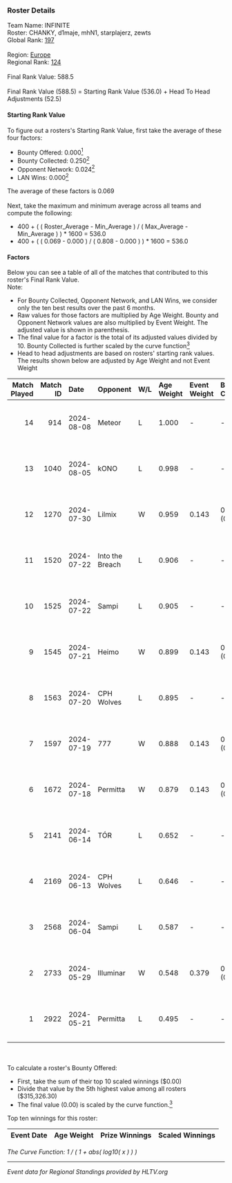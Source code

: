 ### Roster Details<br />
Team Name: INFINITE<br />
Roster: CHANKY, d1maje, mhN1, starplajerz, zewts<br />
Global Rank: [197](../../standings_global_2024_09_04.md)<br />
<br />
Region: [Europe]( ../../standings_europe_2024_09_04.md)<br />
Regional Rank: [124]( ../../standings_europe_2024_09_04.md)<br />
<br />
Final Rank Value:  588.5<br />
<br />
Final Rank Value (588.5) = Starting Rank Value (536.0) + Head To Head Adjustments (52.5)<br />

#### Starting Rank Value<br />
To figure out a rosters's Starting Rank Value, first take the average of these four factors:<br />
- Bounty Offered: 0.000[<sup>1</sup>](#table2)
- Bounty Collected: 0.250[<sup>2</sup>](#table1)
- Opponent Network: 0.024[<sup>2</sup>](#table1)
- LAN Wins: 0.000[<sup>2</sup>](#table1)

The average of these factors is 0.069<br />
<br />
Next, take the maximum and minimum average across all teams and compute the following:<br />
- 400 + ( ( Roster_Average - Min_Average ) / ( Max_Average - Min_Average ) ) * 1600 = 536.0
- 400 + ( ( 0.069 - 0.000 ) / ( 0.808 - 0.000 ) ) * 1600 = 536.0


#### Factors<br />
Below you can see a table of all of the matches that contributed to this roster's Final Rank Value.<br />
Note:<br />

- For Bounty Collected, Opponent Network, and LAN Wins, we consider only the ten best results over the past 6 months.
- Raw values for those factors are multiplied by Age Weight. Bounty and Opponent Network values are also multiplied by Event Weight. The adjusted value is shown in parenthesis.
- The final value for a factor is the total of its adjusted values divided by 10. Bounty Collected is further scaled by the curve function[<sup>3</sup>](#curveFunction)
- Head to head adjustments are based on rosters' starting rank values. The results shown below are adjusted by Age Weight and not Event Weight
<span id="table1"></span><br />


| Match Played | Match ID | Date       | Opponent        | W/L | Age Weight | Event Weight | Bounty Collected | Opponent Network | LAN Wins  | H2H Adj. | Roster                                   |
| -: | -: | :- | :- | :- | :- | :- | :- | :- | :- | -: | :- |
|           14 |      914 | 2024-08-08 | Meteor          | L   | 1.000      | -            | -                | -                | -         |   -10.03 | CHANKY, d1maje, mhN1, starplajerz, zewts |
|           13 |     1040 | 2024-08-05 | kONO            | L   | 0.998      | -            | -                | -                | -         |    -6.63 | CHANKY, d1maje, mhN1, starplajerz, zewts |
|           12 |     1270 | 2024-07-30 | Lilmix          | W   | 0.959      | 0.143        | 0.018 (0.002)    | 0.074 (0.010)    | 0 (0.000) |    22.77 | CHANKY, d1maje, mhN1, starplajerz, zewts |
|           11 |     1520 | 2024-07-22 | Into the Breach | L   | 0.906      | -            | -                | -                | -         |    -5.17 | CHANKY, d1maje, mhN1, starplajerz, zewts |
|           10 |     1525 | 2024-07-22 | Sampi           | L   | 0.905      | -            | -                | -                | -         |    -4.37 | CHANKY, d1maje, mhN1, starplajerz, zewts |
|            9 |     1545 | 2024-07-21 | Heimo           | W   | 0.899      | 0.143        | 0.004 (0.001)    | 0.076 (0.010)    | 0 (0.000) |    16.11 | CHANKY, d1maje, mhN1, starplajerz, zewts |
|            8 |     1563 | 2024-07-20 | CPH Wolves      | L   | 0.895      | -            | -                | -                | -         |    -5.58 | CHANKY, d1maje, mhN1, starplajerz, zewts |
|            7 |     1597 | 2024-07-19 | 777             | W   | 0.888      | 0.143        | 0.010 (0.001)    | 0.119 (0.015)    | 0 (0.000) |    17.84 | CHANKY, d1maje, mhN1, starplajerz, zewts |
|            6 |     1672 | 2024-07-18 | Permitta        | W   | 0.879      | 0.143        | 0.032 (0.004)    | 0.988 (0.124)    | 0 (0.000) |    24.73 | CHANKY, d1maje, mhN1, starplajerz, zewts |
|            5 |     2141 | 2024-06-14 | TÓR             | L   | 0.652      | -            | -                | -                | -         |    -3.61 | CHANKY, d1maje, mhN1, starplajerz, zewts |
|            4 |     2169 | 2024-06-13 | CPH Wolves      | L   | 0.646      | -            | -                | -                | -         |    -4.24 | CHANKY, d1maje, mhN1, starplajerz, zewts |
|            3 |     2568 | 2024-06-04 | Sampi           | L   | 0.587      | -            | -                | -                | -         |    -2.06 | d1maje, mhN1, starplajerz, waZz, zewts   |
|            2 |     2733 | 2024-05-29 | Illuminar       | W   | 0.548      | 0.379        | 0.010 (0.002)    | 0.394 (0.082)    | 0 (0.000) |    14.48 | d1maje, mhN1, starplajerz, waZz, zewts   |
|            1 |     2922 | 2024-05-21 | Permitta        | L   | 0.495      | -            | -                | -                | -         |    -1.75 | d1maje, mhN1, starplajerz, waZz, zewts   |

<br />
<span id="table2"></span><br />
To calculate a roster's Bounty Offered:<br />

- First, take the sum of their top 10 scaled winnings ($0.00)
- Divide that value by the 5th highest value among all rosters ($315,326.30)
- The final value (0.00) is scaled by the curve function.[<sup>3</sup>](#curveFunction)

Top ten winnings for this roster:<br />

| Event Date | Age Weight | Prize Winnings | Scaled Winnings |
| :- | -: | :- | :- |


<span id="curveFunction"></span>_The Curve Function: 1 / ( 1 + abs( log10( x ) ) )_<br />

---
_Event data for Regional Standings provided by HLTV.org_<br />
